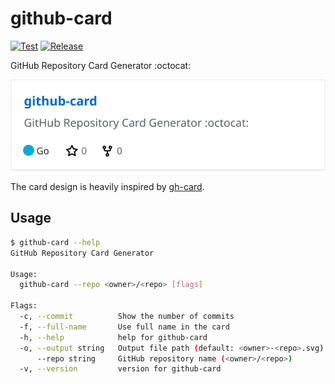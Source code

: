 # github-card

[![Test](https://github.com/koki-sato/github-card/actions/workflows/test.yaml/badge.svg)](https://github.com/koki-sato/github-card/actions/workflows/test.yaml)
[![Release](https://github.com/koki-sato/github-card/actions/workflows/release.yaml/badge.svg)](https://github.com/koki-sato/github-card/actions/workflows/release.yaml)

GitHub Repository Card Generator :octocat:

[![image](./image/github-card.svg)](https://github.com/koki-sato/github-card)

The card design is heavily inspired by [gh-card](https://github.com/nwtgck/gh-card).

## Usage

```bash
$ github-card --help
GitHub Repository Card Generator

Usage:
  github-card --repo <owner>/<repo> [flags]

Flags:
  -c, --commit          Show the number of commits
  -f, --full-name       Use full name in the card
  -h, --help            help for github-card
  -o, --output string   Output file path (default: <owner>-<repo>.svg)
      --repo string     GitHub repository name (<owner>/<repo>)
  -v, --version         version for github-card
```
